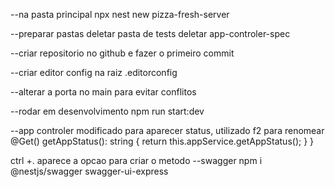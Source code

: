 --na pasta principal
npx nest new pizza-fresh-server

--preparar pastas
deletar pasta de tests
deletar app-controler-spec

--criar repositorio no github e fazer o primeiro commit

--criar editor config na raiz
.editorconfig

--alterar a porta no main para evitar conflitos

--rodar em desenvolvimento
npm run start:dev

--app controler modificado para aparecer status, utilizado f2 para renomear
@Get()
getAppStatus(): string {
return this.appService.getAppStatus();
}
}

ctrl +. aparece a opcao para criar o metodo
--swagger
npm i @nestjs/swagger swagger-ui-express

